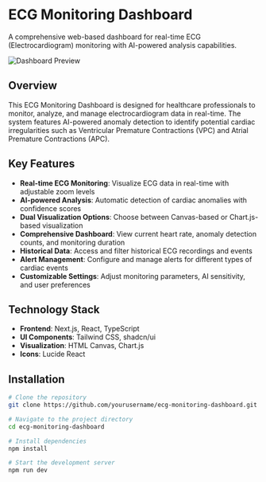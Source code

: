 # ECG Monitoring Dashboard

A comprehensive web-based dashboard for real-time ECG (Electrocardiogram) monitoring with AI-powered analysis capabilities.

![Dashboard Preview](https://ifh.cc/g/12xanP.jpg?height=300&width=600)

## Overview

This ECG Monitoring Dashboard is designed for healthcare professionals to monitor, analyze, and manage electrocardiogram data in real-time. The system features AI-powered anomaly detection to identify potential cardiac irregularities such as Ventricular Premature Contractions (VPC) and Atrial Premature Contractions (APC).

## Key Features

- **Real-time ECG Monitoring**: Visualize ECG data in real-time with adjustable zoom levels
- **AI-powered Analysis**: Automatic detection of cardiac anomalies with confidence scores
- **Dual Visualization Options**: Choose between Canvas-based or Chart.js-based visualization
- **Comprehensive Dashboard**: View current heart rate, anomaly detection counts, and monitoring duration
- **Historical Data**: Access and filter historical ECG recordings and events
- **Alert Management**: Configure and manage alerts for different types of cardiac events
- **Customizable Settings**: Adjust monitoring parameters, AI sensitivity, and user preferences

## Technology Stack

- **Frontend**: Next.js, React, TypeScript
- **UI Components**: Tailwind CSS, shadcn/ui
- **Visualization**: HTML Canvas, Chart.js
- **Icons**: Lucide React

## Installation

```bash
# Clone the repository
git clone https://github.com/yourusername/ecg-monitoring-dashboard.git

# Navigate to the project directory
cd ecg-monitoring-dashboard

# Install dependencies
npm install

# Start the development server
npm run dev

